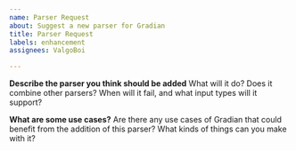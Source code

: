 ```yaml
---
name: Parser Request
about: Suggest a new parser for Gradian
title: Parser Request
labels: enhancement
assignees: ValgoBoi

---
```


**Describe the parser you think should be added**
What will it do? Does it combine other parsers? When will it fail, and what input types will it support?

**What are some use cases?**
Are there any use cases of Gradian that could benefit from the addition of this parser? What kinds of things can you make with it?
